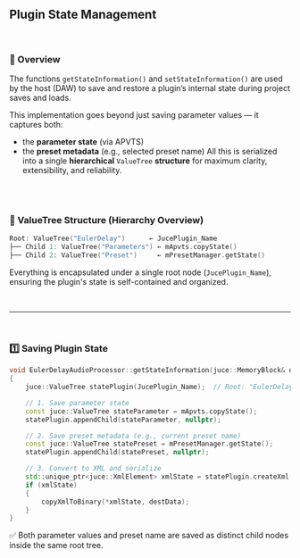## Plugin State Management

<br>

### **📌 Overview**

The functions ```getStateInformation()``` and ```setStateInformation()``` are used by the host (DAW)
to save and restore a plugin’s internal state during project saves and loads.

This implementation goes beyond just saving parameter values — it captures both:

- the **parameter state** (via APVTS)
- the **preset metadata** (e.g., selected preset name)
All this is serialized into a single **hierarchical** ```ValueTree``` **structure** for maximum clarity, extensibility, and reliability.

<br>
<br>

### 🌳 ValueTree Structure (Hierarchy Overview)

~~~cpp
Root: ValueTree("EulerDelay")      ← JucePlugin_Name
├── Child 1: ValueTree("Parameters") ← mApvts.copyState()
├── Child 2: ValueTree("Preset")     ← mPresetManager.getState()
~~~

Everything is encapsulated under a single root node (```JucePlugin_Name```),
ensuring the plugin's state is self-contained and organized.

<br>

-----

<br>

### 1️⃣ Saving Plugin State

~~~cpp
void EulerDelayAudioProcessor::getStateInformation(juce::MemoryBlock& destData)
{
    juce::ValueTree statePlugin(JucePlugin_Name);  // Root: "EulerDelay"

    // 1. Save parameter state
    const juce::ValueTree stateParameter = mApvts.copyState();
    statePlugin.appendChild(stateParameter, nullptr);

    // 2. Save preset metadata (e.g., current preset name)
    const juce::ValueTree statePreset = mPresetManager.getState();
    statePlugin.appendChild(statePreset, nullptr);

    // 3. Convert to XML and serialize
    std::unique_ptr<juce::XmlElement> xmlState = statePlugin.createXml();
    if (xmlState)
    {
        copyXmlToBinary(*xmlState, destData);
    }
}
~~~

✅ Both parameter values and preset name are saved as distinct child nodes inside the same root tree.
